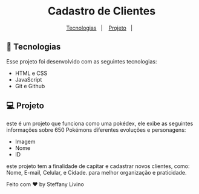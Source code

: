 <h1 align="center"> Cadastro de Clientes  </h1>
<p align="center">
  <a href="#-tecnologias">Tecnologias</a>&nbsp;&nbsp;&nbsp;|&nbsp;&nbsp;&nbsp;
  <a href="#-projeto">Projeto</a>&nbsp;&nbsp;&nbsp;|&nbsp;&nbsp;&nbsp;


## 🚀 Tecnologias

Esse projeto foi desenvolvido com as seguintes tecnologias:

- HTML e CSS
- JavaScript
- Git e Github


## 💻 Projeto
este é um projeto que funciona como uma pokédex, ele exibe as seguintes informações sobre 650 Pokémons diferentes evoluções e personagens:

- Imagem
- Nome
- ID
  
este projeto tem a finalidade de capitar e cadastrar novos clientes, como: Nome, E-mail, Celular, e Cidade. para melhor organização e praticidade.


Feito com ♥ by Steffany Livino  

